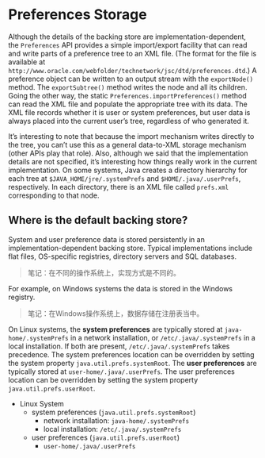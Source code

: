 # Preferences Storage



Although the details of the backing store are implementation-dependent, the `Preferences` API provides a simple import/export facility that can read and write parts of a preference tree to an XML file. (The format for the file is available at `http://www.oracle.com/webfolder/technetwork/jsc/dtd/preferences.dtd`.) A preference object can be written to an output stream with the `exportNode()` method. The `exportSubtree()` method writes the node and all its children. Going the other way, the static `Preferences.importPreferences()` method can read the XML file and populate the appropriate tree with its data. The XML file records whether it is user or system preferences, but user data is always placed into the current user’s tree, regardless of who generated it.

It’s interesting to note that because the import mechanism writes directly to the tree, you can’t use this as a general data-to-XML storage mechanism (other APIs play that role). Also, although we said that the implementation details are not specified, it’s interesting how things really work in the current implementation. On some systems, Java creates a directory hierarchy for each tree at `$JAVA_HOME/jre/.systemPrefs` and `$HOME/.java/.userPrefs`, respectively. In each directory, there is an XML file called `prefs.xml` corresponding to that node.

## Where is the default backing store?

System and user preference data is stored persistently in an implementation-dependent backing store. Typical implementations include flat files, OS-specific registries, directory servers and SQL databases.

> 笔记：在不同的操作系统上，实现方式是不同的。

For example, on Windows systems the data is stored in the Windows registry.

> 笔记：在Windows操作系统上，数据存储在注册表当中。

On Linux systems, the **system preferences** are typically stored at `java-home/.systemPrefs` in a network installation, or `/etc/.java/.systemPrefs` in a local installation. If both are present, `/etc/.java/.systemPrefs` takes precedence. The system preferences location can be overridden by setting the system property `java.util.prefs.systemRoot`. The **user preferences** are typically stored at `user-home/.java/.userPrefs`. The user preferences location can be overridden by setting the system property `java.util.prefs.userRoot`.

- Linux System
  - system preferences (`java.util.prefs.systemRoot`)
    - network installation: `java-home/.systemPrefs`
    - local installation: `/etc/.java/.systemPrefs`
  - user preferences (`java.util.prefs.userRoot`)
    - `user-home/.java/.userPrefs`
